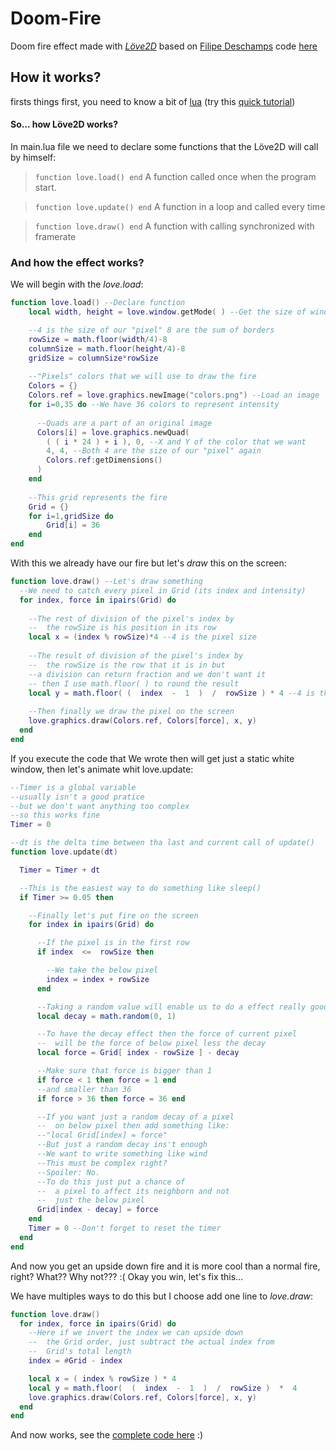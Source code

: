 # Doom-Fire
Doom fire effect made with [_Löve2D_](https://love2d.org/) based on [Filipe Deschamps](https://github.com/filipedeschamps) code [here](https://github.com/filipedeschamps/doom-fire-algorithm)

## How it works?
firsts things first, you need to know a bit of [lua](https://www.lua.org/) (try this [quick tutorial](https://www.tutorialspoint.com/lua/lua_quick_guide.htm))


#### So... how Löve2D works?
In main.lua file we need to declare some functions that the Löve2D will call by himself:

> `function love.load() end`
> A function called once when the program start.


> `function love.update() end`
> A function in a loop and called every time

> `function love.draw() end`
> A function with calling synchronized with framerate

### And how the effect works?
We will begin with the _love.load_:
```lua
function love.load() --Declare function
    local width, height = love.window.getMode( ) --Get the size of window

    --4 is the size of our "pixel" 8 are the sum of borders
    rowSize = math.floor(width/4)-8
    columnSize = math.floor(height/4)-8
    gridSize = columnSize*rowSize
    
    --"Pixels" colors that we will use to draw the fire
    Colors = {}
    Colors.ref = love.graphics.newImage("colors.png") --Load an image
    for i=0,35 do --We have 36 colors to represent intensity
      
      --Quads are a part of an original image
      Colors[i] = love.graphics.newQuad(
        ( ( i * 24 ) + i ), 0, --X and Y of the color that we want
        4, 4, --Both 4 are the size of our "pixel" again
        Colors.ref:getDimensions()
      )
    end
    
    --This grid represents the fire
    Grid = {}
    for i=1,gridSize do
        Grid[i] = 36
    end
end
```
With this we already have our fire but let's _draw_ this on the screen:
```lua
function love.draw() --Let's draw something
  --We need to catch every pixel in Grid (its index and intensity)
  for index, force in ipairs(Grid) do
    
    --The rest of division of the pixel's index by
    --  the rowSize is his position in its row
    local x = (index % rowSize)*4 --4 is the pixel size
    
    --The result of division of the pixel's index by
    --  the rowSize is the row that it is in but
    --a division can return fraction and we don't want it
    -- then I use math.floor( ) to round the result
    local y = math.floor( (  index  -  1  )  /  rowSize ) * 4 --4 is the pixel size again
    
    --Then finally we draw the pixel on the screen 
    love.graphics.draw(Colors.ref, Colors[force], x, y)
  end
end
```
If you execute the code that We wrote then will get just a static white window, then let's animate whit love.update:
```lua
--Timer is a global variable
--usually isn't a good pratice
--but we don't want anything too complex
--so this works fine
Timer = 0

--dt is the delta time between tha last and current call of update()
function love.update(dt)

  Timer = Timer + dt

  --This is the easiest way to do something like sleep()
  if Timer >= 0.05 then

    --Finally let's put fire on the screen
    for index in ipairs(Grid) do

      --If the pixel is in the first row
      if index  <=  rowSize then

        --We take the below pixel
        index = index + rowSize
      end

      --Taking a random value will enable us to do a effect really good
      local decay = math.random(0, 1)

      --To have the decay effect then the force of current pixel
      --  will be the force of below pixel less the decay
      local force = Grid[ index - rowSize ] - decay

      --Make sure that force is bigger than 1
      if force < 1 then force = 1 end
      --and smaller than 36
      if force > 36 then force = 36 end

      --If you want just a random decay of a pixel
      --  on below pixel then add something like:
      --"local Grid[index] = force"
      --But just a random decay ins't enough
      --We want to write something like wind
      --This must be complex right?
      --Spoiler: No.
      --To do this just put a chance of
      --  a pixel to affect its neighborn and not
      --  just the below pixel
      Grid[index - decay] = force
    end
    Timer = 0 --Don't forget to reset the timer
  end
end
```
And now you get an upside down fire and it is more cool than a normal fire, right?
What?? Why not??? :(
Okay you win, let's fix this...

We have multiples ways to do this but I choose add one line to _love.draw_:
```lua
function love.draw()
  for index, force in ipairs(Grid) do
    --Here if we invert the index we can upside down
    --  the Grid order, just subtract the actual index from
    --  Grid's total length
    index = #Grid - index

    local x = ( index % rowSize ) * 4
    local y = math.floor(  (  index  -  1  )  /  rowSize )  *  4
    love.graphics.draw(Colors.ref, Colors[force], x, y)
  end
end
```

And now works, see the [complete code here](https://github.com/BRonen/Doom-Fire/blob/main/main.lua) :)
